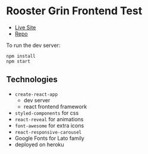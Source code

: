 # Rooster Grin Frontend Test

- [Live Site](https://je-rooster-grin-test.herokuapp.com/)
- [Repo](https://github.com/johnenriquez/rooster-grin-frontend-test)

To run the dev server:

```
npm install
npm start
```

## Technologies

- `create-react-app`
  - dev server
  - react frontend framework
- `styled-components` for css
- `react-reveal` for animations
- `font-awesome` for extra icons
- `react-responsive-carousel`
- Google Fonts for Lato family
- deployed on heroku